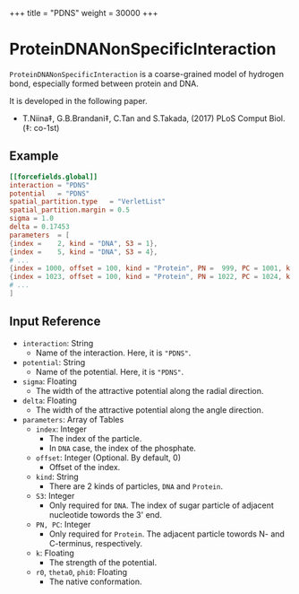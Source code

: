 +++
title = "PDNS"
weight = 30000
+++

# ProteinDNANonSpecificInteraction

`ProteinDNANonSpecificInteraction` is a coarse-grained model of hydrogen bond, especially formed between protein and DNA.

It is developed in the following paper.

- T.Niina‡, G.B.Brandani‡, C.Tan and S.Takada, (2017) PLoS Comput Biol. (‡: co-1st)

## Example

```toml
[[forcefields.global]]
interaction = "PDNS"
potential   = "PDNS"
spatial_partition.type   = "VerletList"
spatial_partition.margin = 0.5
sigma = 1.0
delta = 0.17453
parameters  = [
{index =    2, kind = "DNA", S3 = 1},
{index =    5, kind = "DNA", S3 = 4},
# ...
{index = 1000, offset = 100, kind = "Protein", PN =  999, PC = 1001, k = -1.2, r0 = 5.0, theta0 = 1.57, phi0 = 1.73},
{index = 1023, offset = 100, kind = "Protein", PN = 1022, PC = 1024, k = -1.2, r0 = 6.0, theta0 = 1.57, phi0 = 1.73},
# ...
]
```

## Input Reference

- `interaction`: String
  - Name of the interaction. Here, it is `"PDNS"`.
- `potential`: String
  - Name of the potential. Here, it is `"PDNS"`.
- `sigma`: Floating
  - The width of the attractive potential along the radial direction.
- `delta`: Floating
  - The width of the attractive potential along the angle direction.
- `parameters`: Array of Tables
  - `index`: Integer
    - The index of the particle.
    - In `DNA` case, the index of the phosphate.
  - `offset`: Integer (Optional. By default, 0)
    - Offset of the index.
  - `kind`: String
    - There are 2 kinds of particles, `DNA` and `Protein`.
  - `S3`: Integer
    - Only required for `DNA`. The index of sugar particle of adjacent nucleotide towords the 3' end.
  - `PN, PC`: Integer
    - Only required for `Protein`. The adjacent particle towords N- and C-terminus, respectively.
  - `k`: Floating
    - The strength of the potential.
  - `r0`, `theta0`, `phi0`: Floating
    - The native conformation.

